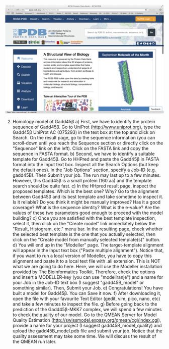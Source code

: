 ![](img/pdb_homepage.png)

2. Homology model of Gadd45β
a) First, we have to identify the protein sequence of Gadd45β. Go to UniProt (http://www.uniprot.org), type the Gadd45β UniProt AC (O75293) in the text box at the top and click on Search. On the result page, go to the sequence information (you can scroll-down until you reach the Sequence section or directly click on the "Sequence" link on the left). Click on the FASTA link and copy the sequence in FASTA format. 
b) Second, we have to identify a suitable template for Gadd45β. Go to HHPred and paste the Gadd45β in FASTA format into the Input text box. Inspect all the Search Options (but keep the default ones).
In the "Job Options" section, specify a Job-ID (e.g. gadd45B). Then Submit your job. The run may last up to a few minutes. However, this Gadd45β is a small protein (160 aa) and the template search should be quite fast.
c) In the HHpred result page, inspect the proposed templates. Which is the best one? Why? Go to the alignment between Gadd45β and its best template and take sometime to inspect it. Is it reliable? Do you think it might be manually improved? Has it a good coverage? What is the sequence identity? What is the e-value? Are the values of these two parameters good enough to proceed with the model building?
c) Once you are satisfied with the best template inspection, select it, then click on the "Create model" link immediately below the "Result, Histogram, etc." menu bar. In the resulting page, check whether the selected best template is the one that you actually selected, then click on the "Create model from manually selected template(s)" button.
d) You will end up in the "Modeller" page.  The target-template alignment will appear in the Input text box ("Paste multiple alignment"). Notice that, if you want to run a local version of Modeller, you have to copy this alignment and paste it to a local text file with .ali extension. This is NOT what we are going to do here. Here, we will use the Modeller installation provided by The Bioinformatics Toolkit. Therefore, check the options and insert a MODELLER-key (you can use "modeliranje") and a name for your Job in the Job-ID text box (I suggest "gadd45B_model" or something similar). Then, Submit your Job.
e) Congratulations! You have built a model for Gadd45β. You can Save it now. 
f) After downloading it, open the file with your favourite Text Editor (gedit, vim, pico, nano, etc) and take a few minutes to inspect the file.
g) Before going back to the prediction of the Gadd45β-MKK7 complex, we will spend a few minutes to check the quality of our model. 
Go to the QMEAN Server for Model Quality Estimation (http://swissmodel.expasy.org/qmean/cgi/index.cgi), provide a name for your project (I suggest gadd45B_model_quality) and upload the gadd45B_model.pdb file and submit your job. Notice that the quality assessment may take some time. We will discuss the result of the QMEAN run later.
